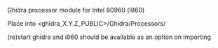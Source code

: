 Ghidra processor module for Intel 80960 (i960)

Place into <ghidra_X.Y.Z_PUBLIC>/Ghidra/Processors/

(re)start ghidra and i960 should be available as an option on importing
